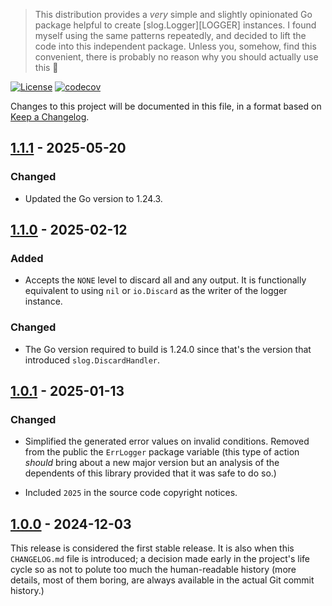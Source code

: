 > This distribution provides a *very* simple and slightly opinionated Go
> package helpful to create [slog.Logger][LOGGER] instances. I found myself
> using the same patterns repeatedly, and decided to lift the code into
> this independent package. Unless you, somehow, find this convenient,
> there is probably no reason why you should actually use this 🤷

[![License](https://img.shields.io/badge/License-MIT-blue.svg)](https://opensource.org/license/mit)
[![codecov](https://codecov.io/github/carloscarnero/go-logger/graph/badge.svg?token=Bg1xghG6HS)](https://codecov.io/github/carloscarnero/go-logger)

Changes to this project will be documented in this file, in a format based
on [Keep a Changelog](https://keepachangelog.com/en/1.1.0/).

## [1.1.1] - 2025-05-20

### Changed

* Updated the Go version to 1.24.3.

## [1.1.0] - 2025-02-12

### Added

* Accepts the `NONE` level to discard all and any output. It is
  functionally equivalent to using `nil` or `io.Discard` as the writer of
  the logger instance.

### Changed

* The Go version required to build is 1.24.0 since that's the version that
  introduced `slog.DiscardHandler`.

## [1.0.1] - 2025-01-13

### Changed

* Simplified the generated error values on invalid conditions. Removed from
  the public the `ErrLogger` package variable (this type of action *should*
  bring about a new major version but an analysis of the dependents of this
  library provided that it was safe to do so.)

* Included `2025` in the source code copyright notices.

## [1.0.0] - 2024-12-03

This release is considered the first stable release. It is also when this
`CHANGELOG.md` file is introduced; a decision made early in the project's
life cycle so as not to polute too much the human-readable history (more
details, most of them boring, are always available in the actual Git
commit history.)

[1.1.1]: https://github.com/carloscarnero/go-logger/releases/tag/v1.1.1
[1.1.0]: https://github.com/carloscarnero/go-logger/releases/tag/v1.1.0
[1.0.1]: https://github.com/carloscarnero/go-logger/releases/tag/v1.0.1
[1.0.0]: https://github.com/carloscarnero/go-logger/releases/tag/v1.0.0
